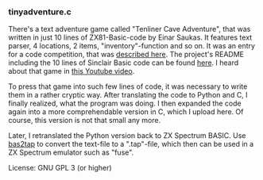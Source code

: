 ### tinyadventure.c

There's a text adventure game called "Tenliner Cave Adventure", that was written in just 10 lines of ZX81-Basic-code by Einar Saukas. It features text parser, 4 locations, 2 items, "inventory"-function and so on. It was an entry for a code competition, that was [described here](https://spectrumcomputing.co.uk/index.php?cat=96&id=30392). The project's README including the 10 lines of Sinclair Basic code can be found [here](https://spectrumcomputing.co.uk/zxdb/sinclair/entries/0030392/10CAVEADV.txt).
I heard about that game in [this Youtube video](https://www.youtube.com/watch?v=_d2g5BXdyfU).

To press that game into such few lines of code, it was necessary to write them in a rather cryptic way. After translating the code to Python and C, I finally realized, what the program was doing. I then expanded the code again into a more comprehendable version in C, which I upload here. Of course, this version is not that small any more.

Later, I retranslated the Python version back to ZX Spectrum BASIC. Use [bas2tap](https://github.com/speccyorg/bas2tap) to convert the text-file to a ".tap"-file, which then can be used in a ZX Spectrum emulator such as "fuse".

License: GNU GPL 3 (or higher)
